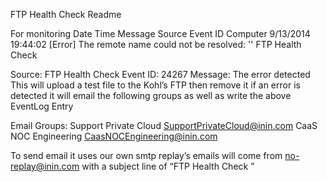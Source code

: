 FTP Health Check Readme

For monitoring
Date	Time	Message	Source	Event ID	Computer
9/13/2014	19:44:02	[Error] The remote name could not be resolved: '<server>' 	FTP Health Check	<eventID>	<computername>

Source: FTP Health Check
Event ID: 24267
Message: The error detected
This will upload a test file to the Kohl’s FTP then remove it if an error is detected it will email the following groups as well as write the above EventLog Entry

Email Groups:
Support Private Cloud SupportPrivateCloud@inin.com
CaaS NOC Engineering CaasNOCEngineering@inin.com

To send email it uses our own smtp replay’s emails will come from no-replay@inin.com with a subject line of “FTP Health Check <Date>”
